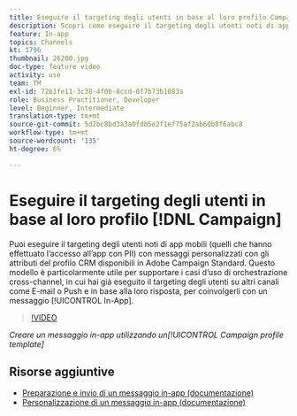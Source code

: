 ```yaml
---
title: Eseguire il targeting degli utenti in base al loro profilo Campaign
description: Scopri come eseguire il targeting degli utenti noti di app mobili con messaggi personalizzati con gli attributi del profilo CRM.
feature: In-app
topics: Channels
kt: 1796
thumbnail: 26200.jpg
doc-type: feature video
activity: use
team: TM
exl-id: 72b1fe11-3c38-4f0b-8ccd-0f7b73b1083a
role: Business Practitioner, Developer
level: Beginner, Intermediate
translation-type: tm+mt
source-git-commit: 5d2bc8bd3a3a0fdb5e2f1ef75af2ab60b8f6abc8
workflow-type: tm+mt
source-wordcount: '135'
ht-degree: 6%

---
```


# Eseguire il targeting degli utenti in base al loro profilo [!DNL Campaign]

Puoi eseguire il targeting degli utenti noti di app mobili (quelli che hanno effettuato l’accesso all’app con PII) con messaggi personalizzati con gli attributi del profilo CRM disponibili in Adobe Campaign Standard. Questo modello è particolarmente utile per supportare i casi d’uso di orchestrazione cross-channel, in cui hai già eseguito il targeting degli utenti su altri canali come E-mail o Push e in base alla loro risposta, per coinvolgerli con un messaggio [!UICONTROL In-App].

>[!VIDEO](https://video.tv.adobe.com/v/26200?quality=12)

*Creare un messaggio in-app utilizzando un[!UICONTROL Campaign profile template]*

## Risorse aggiuntive

* [Preparazione e invio di un messaggio in-app (documentazione)](https://docs.adobe.com/content/help/en/campaign-standard/using/communication-channels/in-app-messaging/preparing-and-sending-an-in-app-message.html)
* [Personalizzazione di un messaggio in-app (documentazione)](https://docs.adobe.com/content/help/en/campaign-standard/using/communication-channels/in-app-messaging/customizing-an-in-app-message.html)
